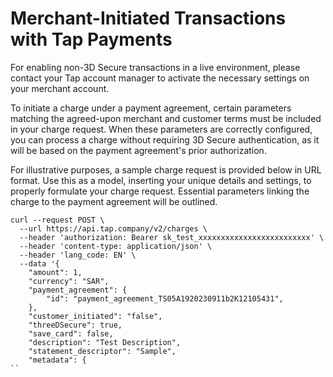 # Merchant-Initiated Transactions with Tap Payments

For enabling non-3D Secure transactions in a live environment, please contact your Tap account manager to activate the necessary settings on your merchant account.

To initiate a charge under a payment agreement, certain parameters matching the agreed-upon merchant and customer terms must be included in your charge request. When these parameters are correctly configured, you can process a charge without requiring 3D Secure authentication, as it will be based on the payment agreement's prior authorization.

For illustrative purposes, a sample charge request is provided below in URL format. Use this as a model, inserting your unique details and settings, to properly formulate your charge request. Essential parameters linking the charge to the payment agreement will be outlined.

```
curl --request POST \
  --url https://api.tap.company/v2/charges \
  --header 'authorization: Bearer sk_test_xxxxxxxxxxxxxxxxxxxxxxxxx' \
  --header 'content-type: application/json' \
  --header 'lang_code: EN' \
  --data '{
	"amount": 1,
	"currency": "SAR",
	"payment_agreement": {
		"id": "payment_agreement_TS05A1920230911b2K12105431",
	},
	"customer_initiated": "false",
	"threeDSecure": true,
	"save_card": false,
	"description": "Test Description",
	"statement_descriptor": "Sample",
	"metadata": {
``
